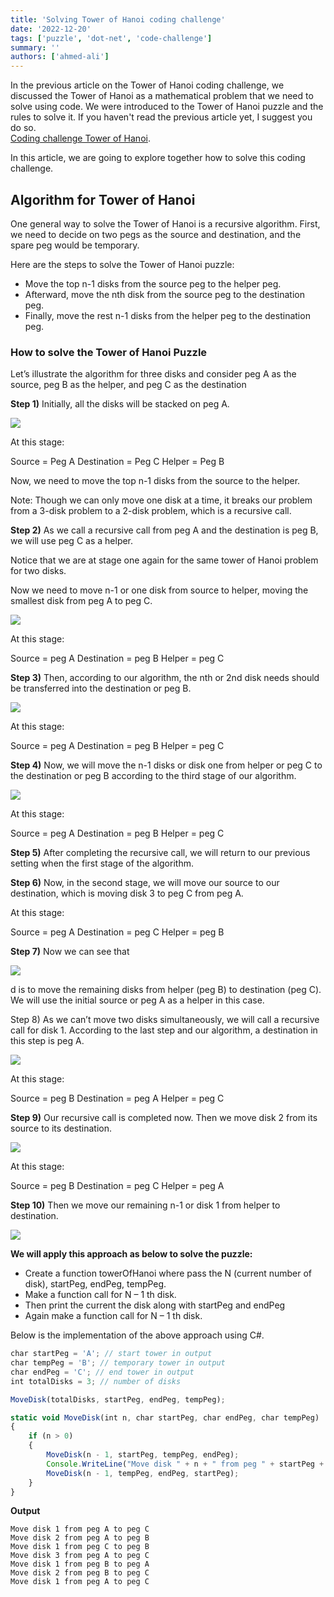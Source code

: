 ```yaml
---
title: 'Solving Tower of Hanoi coding challenge'
date: '2022-12-20'
tags: ['puzzle', 'dot-net', 'code-challenge']
summary: ''
authors: ['ahmed-ali']
---
```


In the previous article on the Tower of Hanoi coding challenge, we discussed the Tower of Hanoi as a mathematical problem that we need to solve using code. We were introduced to the Tower of Hanoi puzzle and the rules to solve it. If you haven't read the previous article yet, I suggest you do so.  
[Coding challenge Tower of Hanoi](tower-of-hanoi).

In this article, we are going to explore together how to solve this coding challenge.

## Algorithm for Tower of Hanoi

One general way to solve the Tower of Hanoi is a recursive algorithm. First, we need to decide on two pegs as the source and destination, and the spare peg would be temporary.

Here are the steps to solve the Tower of Hanoi puzzle:

- Move the top n-1 disks from the source peg to the helper peg.
- Afterward, move the nth disk from the source peg to the destination peg.
- Finally, move the rest n-1 disks from the helper peg to the destination peg.

### How to solve the Tower of Hanoi Puzzle

Let’s illustrate the algorithm for three disks and consider peg A as the source, peg B as the helper, and peg C as the destination

**Step 1)** Initially, all the disks will be stacked on peg A.

![](/articles/dotnet-puzzels/towersOfHanoi/1.png)

At this stage:

Source = Peg A
Destination = Peg C
Helper = Peg B

Now, we need to move the top n-1 disks from the source to the helper.

Note: Though we can only move one disk at a time, it breaks our problem from a 3-disk problem to a 2-disk problem, which is a recursive call.

**Step 2)** As we call a recursive call from peg A and the destination is peg B, we will use peg C as a helper.

Notice that we are at stage one again for the same tower of Hanoi problem for two disks.

Now we need to move n-1 or one disk from source to helper, moving the smallest disk from peg A to peg C.

![](/articles/dotnet-puzzels/towersOfHanoi/2.png)

At this stage:

Source = peg A
Destination = peg B
Helper = peg C

**Step 3)** Then, according to our algorithm, the nth or 2nd disk needs should be transferred into the destination or peg B.

![](/articles/dotnet-puzzels/towersOfHanoi/3.png)

At this stage:

Source = peg A
Destination = peg B
Helper = peg C

**Step 4)** Now, we will move the n-1 disks or disk one from helper or peg C to the destination or peg B according to the third stage of our algorithm.

![](/articles/dotnet-puzzels/towersOfHanoi/4.png)

At this stage:

Source = peg A
Destination = peg B
Helper = peg C

**Step 5)** After completing the recursive call, we will return to our previous setting when the first stage of the algorithm.

**Step 6)** Now, in the second stage, we will move our source to our destination, which is moving disk 3 to peg C from peg A.

At this stage:

Source = peg A
Destination = peg C
Helper = peg B

**Step 7)** Now we can see that

![](/articles/dotnet-puzzels/towersOfHanoi/5.png)

d is to move the remaining disks from helper (peg B) to destination (peg C). We will use the initial source or peg A as a helper in this case.

Step 8) As we can’t move two disks simultaneously, we will call a recursive call for disk 1. According to the last step and our algorithm, a destination in this step is peg A.

![](/articles/dotnet-puzzels/towersOfHanoi/6.png)

At this stage:

Source = peg B
Destination = peg A
Helper = peg C

**Step 9)** Our recursive call is completed now. Then we move disk 2 from its source to its destination.

![](/articles/dotnet-puzzels/towersOfHanoi/7.png)

At this stage:

Source = peg B
Destination = peg C
Helper = peg A

**Step 10)** Then we move our remaining n-1 or disk 1 from helper to destination.

![](/articles/dotnet-puzzels/towersOfHanoi/8.png)

**We will apply this approach as below to solve the puzzle:**

- Create a function towerOfHanoi where pass the N (current number of disk), startPeg, endPeg, tempPeg.
- Make a function call for N – 1 th disk.
- Then print the current the disk along with startPeg and endPeg
- Again make a function call for N – 1 th disk.

Below is the implementation of the above approach using C#.

```js
char startPeg = 'A'; // start tower in output
char tempPeg = 'B'; // temporary tower in output
char endPeg = 'C'; // end tower in output
int totalDisks = 3; // number of disks

MoveDisk(totalDisks, startPeg, endPeg, tempPeg);

static void MoveDisk(int n, char startPeg, char endPeg, char tempPeg)
{
    if (n > 0)
    {
        MoveDisk(n - 1, startPeg, tempPeg, endPeg);
        Console.WriteLine("Move disk " + n + " from peg " + startPeg + " to peg " + endPeg);
        MoveDisk(n - 1, tempPeg, endPeg, startPeg);
    }
}
```

**Output**

```
Move disk 1 from peg A to peg C
Move disk 2 from peg A to peg B
Move disk 1 from peg C to peg B
Move disk 3 from peg A to peg C
Move disk 1 from peg B to peg A
Move disk 2 from peg B to peg C
Move disk 1 from peg A to peg C
```
